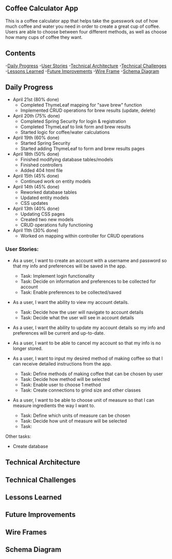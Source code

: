 ## Coffee Calculator App
 This is a coffee calculator app that helps take the guesswork out of how much coffee and water you need in order to create a great cup of coffee. Users are able to choose between four different methods, as well as choose how many cups of coffee they want.

## Contents
-[Daily Progress](#daily-progress)
-[User Stories](#user-stories)
-[Technical Architecture](#technical-architecture)
-[Technical Challenges](#technical-challenges)
-[Lessons Learned](#lessons-learned)
-[Future Improvements](#future-improvements)
-[Wire Frame](#wire-frame)
-[Schema Diagram](#schema-diagram)

## Daily Progress
- April 21st (80% done)
  - Completed ThymeLeaf mapping for "save brew" function
  - Implemented CRUD operations for brew results (update, delete)
- April 20th (75% done)
  - Completed Spring Security for login & registration
  - Completed ThymeLeaf to link form and brew results
  - Started logic for coffee/water calculations
- April 19th (60% done)
  - Started Spring Security
  - Started adding ThymeLeaf to form and brew results pages
- April 18th (50% done)
  - Finished modifying database tables/models
  - Finished controllers
  - Added 404 html file
- April 15th (45% done)
  - Continued work on entity models
- April 14th (45% done)
  - Reworked database tables
  - Updated entity models
  - CSS updates
- April 13th (40% done)
  - Updating CSS pages
  - Created two new models
  - CRUD operations fully functioning
- April 11th (30% done)
  - Worked on mapping within controller for CRUD operations

### User Stories:
- As a user, I want to create an account with a username and password so that my info and preferences will be saved in the app.
  - Task: Implement login functionality
  - Task: Decide on information and preferences to be collected for account
  - Task: Enable preferences to be collected/saved

- As a user, I want the ability to view my account details.
  - Task: Decide how the user will navigate to account details
  - Task: Decide what the user will see in account details
  
- As a user, I want the ability to update my account details so my info and preferences will be current and up-to-date.

- As a user, I want to be able to cancel my account so that my info is no longer stored.

- As a user, I want to input my desired method of making coffee so that I can receive detailed instructions from the app.
  - Task: Define methods of making coffee that can be chosen by user
  - Task: Decide how method will be selected
  - Task: Enable user to choose 1 method 
  - Task: Create connections to grind size and other classes

- As a user, I want to be able to choose unit of measure so that I can measure ingredients the way I want to.
  - Task: Define which units of measure can be chosen
  - Task: Decide how unit of measure will be selected
  - Task: 

Other tasks:
- Create database

## Technical Architecture

## Technical Challenges

## Lessons Learned

## Future Improvements

## Wire Frames

## Schema Diagram
